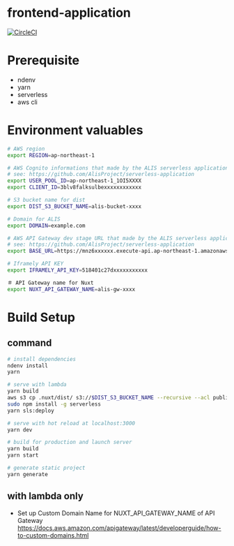 # frontend-application
[![CircleCI](https://circleci.com/gh/AlisProject/frontend-application.svg?style=svg)](https://circleci.com/gh/AlisProject/frontend-application)

# Prerequisite 
- ndenv
- yarn
- serverless
- aws cli

# Environment valuables

```bash
# AWS region
export REGION=ap-northeast-1

# AWS Cognito informations that made by the ALIS serverless application.
# see: https://github.com/AlisProject/serverless-application
export USER_POOL_ID=ap-northeast-1_1OI5XXXX
export CLIENT_ID=3blv8falksulbexxxxxxxxxxxx

# S3 bucket name for dist
export DIST_S3_BUCKET_NAME=alis-bucket-xxxx

# Domain for ALIS
export DOMAIN=example.com

# AWS API Gateway dev stage URL that made by the ALIS serverless application.
# see: https://github.com/AlisProject/serverless-application
export BASE_URL=https://mnz6xxxxxx.execute-api.ap-northeast-1.amazonaws.com/dev

# Iframely API KEY
export IFRAMELY_API_KEY=518401c27dxxxxxxxxxxx

＃ API Gateway name for Nuxt
export NUXT_API_GATEWAY_NAME=alis-gw-xxxx
```

# Build Setup

## command
``` bash
# install dependencies
ndenv install
yarn

# serve with lambda
yarn build
aws s3 cp .nuxt/dist/ s3://$DIST_S3_BUCKET_NAME --recursive --acl public-read
sudo npm install -g serverless
yarn sls:deploy

# serve with hot reload at localhost:3000
yarn dev

# build for production and launch server
yarn build
yarn start

# generate static project
yarn generate
```

## with lambda only
- Set up Custom Domain Name for NUXT_API_GATEWAY_NAME of API Gateway
  https://docs.aws.amazon.com/apigateway/latest/developerguide/how-to-custom-domains.html
